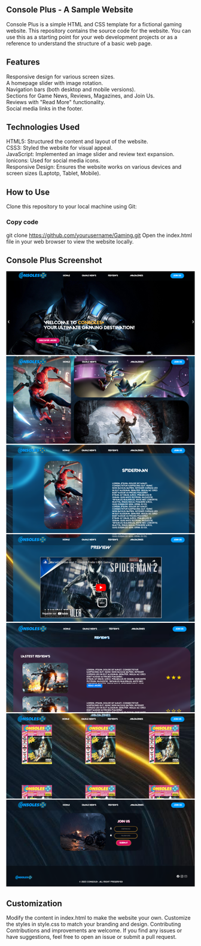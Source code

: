 ## Console Plus - A Sample Website
Console Plus is a simple HTML and CSS template for a fictional gaming website. This repository contains the source code for the website. You can use this as a starting point for your web development projects or as a reference to understand the structure of a basic web page.


## Features
Responsive design for various screen sizes.<br>
A homepage slider with image rotation.<br>
Navigation bars (both desktop and mobile versions).<br>
Sections for Game News, Reviews, Magazines, and Join Us.<br>
Reviews with "Read More" functionality.<br>
Social media links in the footer.<br>
## Technologies Used
HTML5: Structured the content and layout of the website.<br>
CSS3: Styled the website for visual appeal.<br>
JavaScript: Implemented an image slider and review text expansion.<br>
Ionicons: Used for social media icons.<br>
Responsive Design: Ensures the website works on various devices and screen sizes (Laptotp, Tablet, Mobile).<br>

## How to Use
Clone this repository to your local machine using Git:
### Copy code
git clone https://github.com/yourusername/Gaming.git
Open the index.html file in your web browser to view the website locally.
## Console Plus Screenshot

![](/images/Screenshot_home.png)
![](/images/Screenshot_gamenews.png)
![](/images/Screenshot_gamenews1.png)
![](/images/Screenshot_gamenews2.png)
![](/images/Screenshot_reviews.png)
![](/images/Screenshot_magazines.png)
![](/images/Screenshot_final.png)




## Customization
Modify the content in index.html to make the website your own.
Customize the styles in style.css to match your branding and design.
Contributing
Contributions and improvements are welcome. If you find any issues or have suggestions, feel free to open an issue or submit a pull request.
